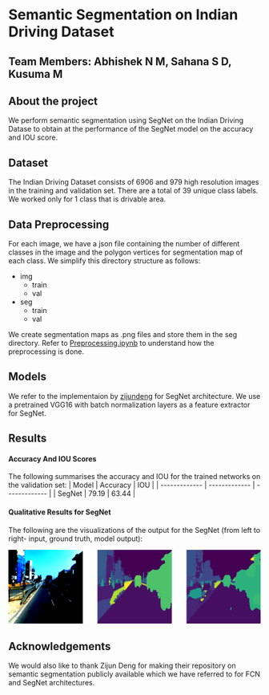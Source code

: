 # Semantic Segmentation on Indian Driving Dataset

## Team Members: Abhishek N M, Sahana S D, Kusuma M

## About the project
We perform semantic segmentation using SegNet on the Indian Driving Datase to obtain at the performance of the SegNet model on the accuracy and IOU score.

## Dataset
The Indian Driving Dataset consists of 6906 and 979 high resolution images in the training and validation set. There are a total of 39 unique class labels. We worked only for 1 class that is drivable area.

## Data Preprocessing
For each image, we have a json file containing the number of different classes in the image and the polygon vertices for segmentation map of each class. We simplify this directory structure as follows:
  - img
    - train
    - val
  - seg
    - train
    - val
    
We create segmentation maps as .png files and store them in the seg directory. Refer to [Preprocessing.ipynb](https://github.com/anishmadan23/semantic-segmentation-indian-driving-dataset/blob/master/Preprocessing.ipynb) to understand how the preprocessing is done.

## Models
We refer to the implementaion by [zijundeng](https://github.com/zijundeng/pytorch-semantic-segmentation) for SegNet architecture. We use a pretrained VGG16 with batch normalization layers as a feature extractor for SegNet.

## Results
#### Accuracy And IOU Scores
The following summarises the accuracy and IOU for the trained networks on the validation set:
| Model  | Accuracy | IOU |
| ------------- | ------------- | ------------- |
| SegNet | 79.19  | 63.44  |

#### Qualitative Results for SegNet
The following are the visualizations of the output for the SegNet (from left to right- input, ground truth, model output):

![screenschot](https://github.com/anishmadan23/semantic-segmentation-indian-driving-dataset/blob/master/imgs/segnet.png)


## Acknowledgements
We would also like to thank Zijun Deng for making their repository on semantic segmentation publicly available which we have referred to for FCN and SegNet architectures.
